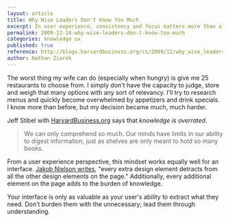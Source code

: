 ```yaml
---
layout: article
title: Why Wise Leaders Don't Know Too Much
excerpt: In user experience, consistency and focus matters more than all-encompassing knowledge.
permalink: 2009-12-14-why-wise-leaders-don-t-know-too-much
categories: knowledge ux 
published: true
reference: http://blogs.harvardbusiness.org/cs/2009/12/why_wise_leaders_dont_know.html
author: Nathan Ziarek
---
```


The worst thing my wife can do (especially when hungry) is give me 25 restaurants to choose from. I simply don't have the capacity to judge, store and weigh that many options with any sort of relevancy. I'll try to research menus and quickly become overwhelmed by appetizers and drink specials. I know more than before, but my decision became much, much harder.

Jeff Stibel with [HarvardBusiness.org][2] says that _knowledge is overrated_.

> We can only comprehend so much. Our minds have limits in our ability to digest information, just as shelves are only meant to hold so many books.
> 

From a user experience perspective, this mindset works equally well for an interface. [Jakob Nielson writes][3], "every extra design element detracts from all the other design elements on the page." Additionally, every additional element on the page adds to the burden of knowledge.

Your interface is only as valuable as your user's ability to extract what they need. Don't burden them with the unnecessary; lead them through understanding.

[0]: http://blogs.harvardbusiness.org/cs/2009/12/why_wise_leaders_dont_know.html
[2]: http://HarvardBusiness.org
[3]: http://www.useit.com/alertbox/bad-design.html